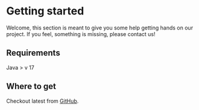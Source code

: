 # Getting started
Welcome, this section is meant to give you some help getting hands on our project.
If you feel, something is missing, please contact us!

## Requirements

Java > v 17

## Where to get

Checkout latest from [GitHub](https://github.com/ie3-institute/simosaik).
